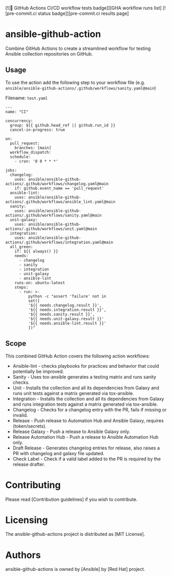 [![🧪 GitHub Actions CI/CD workflow tests badge]][GHA workflow runs list]
[![pre-commit.ci status badge]][pre-commit.ci results page]

# ansible-github-action

Combine GitHub Actions to create a streamlined workflow for testing Ansible collection repositories on GitHub.

## Usage

To use the action add the following step to your workflow file (e.g.
`ansible/ansible-github-actions/.github/workflows/sanity.yaml@main`)

Filename: `test.yaml`

```
---
name: "CI"

concurrency:
  group: ${{ github.head_ref || github.run_id }}
  cancel-in-progress: true

on:
  pull_request:
    branches: [main]
  workflow_dispatch:
  schedule:
    - cron: '0 0 * * *'

jobs:
  changelog:
    uses: ansible/ansible-github-actions/.github/workflows/changelog.yaml@main
    if: github.event_name == 'pull_request'
  ansible-lint:
    uses: ansible/ansible-github-actions/.github/workflows/ansible_lint.yaml@main
  sanity:
    uses: ansible/ansible-github-actions/.github/workflows/sanity.yaml@main
  unit-galaxy:
    uses: ansible/ansible-github-actions/.github/workflows/unit.yaml@main
  integration:
    uses: ansible/ansible-github-actions/.github/workflows/integration.yaml@main
  all_green:
    if: ${{ always() }}
    needs:
      - changelog
      - sanity
      - integration
      - unit-galaxy
      - ansible-lint
    runs-on: ubuntu-latest
    steps:
      - run: >-
          python -c "assert 'failure' not in
          set([
          '${{ needs.changelog.result }}',
          '${{ needs.integration.result }}',
          '${{ needs.sanity.result }}',
          '${{ needs.unit-galaxy.result }}'
          '${{ needs.ansible-lint.result }}'
          ])"
```

## Scope

This combined GitHub Action covers the following action workflows:

- Ansible-lint - checks playbooks for practices and behavior that could potentially be improved.
- Sanity - Uses tox-ansible generates a testing matrix and runs sanity checks.
- Unit - Installs the collection and all its dependencies from Galaxy and runs unit tests against a matrix generated via tox-ansible.
- Integration - Installs the collection and all its dependencies from Galaxy and runs integration tests against a matrix generated via tox-ansible.
- Changelog - Checks for a changelog entry with the PR, fails if missing or invalid.
- Release - Push release to Automation Hub and Ansible Galaxy, requires (token/secrets).
- Release Galaxy - Push a release to Ansible Galaxy only.
- Release Automation Hub - Push a release to Ansible Automation Hub only.
- Draft Release - Generates changelog entries for release, also raises a PR with changelog and galaxy file updated.
- Check Label - Check if a valid label added to the PR is required by the release drafter.

# Contributing

Please read [Contribution guidelines] if you wish to contribute.

# Licensing

The ansible-github-actions project is distributed as [MIT License].

# Authors

ansible-github-actions is owned by [Ansible] by [Red Hat] project.
